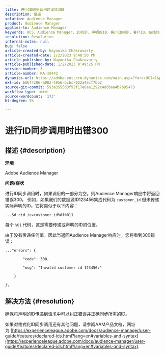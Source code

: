 ```yaml
---
title: 进行ID同步调用时出错300
description: 描述
solution: Audience Manager
product: Audience Manager
applies-to: Audience Manager
keywords: KCS、Audience Manager、ID同步、声明的ID、客户ID同步、客户ID、在线同步
resolution: Resolution
internal-notes: null
bug: false
article-created-by: Nayanika Chakravarty
article-created-date: 1/2/2023 9:48:50 PM
article-published-by: Nayanika Chakravarty
article-published-date: 1/2/2023 9:49:25 PM
version-number: 3
article-number: KA-19442
dynamics-url: https://adobe-ent.crm.dynamics.com/main.aspx?forceUCI=1&pagetype=entityrecord&etn=knowledgearticle&id=a715aa3d-e78a-ed11-81ac-6045bd006c82
exl-id: b86f4286-a903-4956-bcbc-022a4ecf7bb2
source-git-commit: 593a3555d3f95f17e6aa1292c4d8baa4b7b95473
workflow-type: tm+mt
source-wordcount: '173'
ht-degree: 5%

---
```


# 进行ID同步调用时出错300

## 描述 {#description}


<b>环境</b>

Adobe Audience Manager

<b>问题/症状</b>

进行ID同步调用时，如果调用的一部分为空，则Audience Manager响应中将返回错误300。 例如，如果我们的数据源ID123456集成代码为 `customer_id` 但未传递实际声明的ID，它将类似于以下内容：

`...&d_cid_ic=customer_id%01%011`

每个 `%01` 代码，这是需要传递或声明的ID的位置。

由于没有传递任何值，因此当返回Audience Manager响应时，您将看到300错误：




```
..."errors": {

        "code": 300,

        "msg": "Invalid customer id 123456:"

    }

},
```





## 解决方法 {#resolution}


确保将声明的ID传递到请求中可以纠正错误并正确同步所需的ID。

如果对格式化ID同步调用还有其他问题，请参阅AAM产品文档，网址为 [https://experienceleague.adobe.com/docs/audience-manager/user-guide/features/declared-ids.html?lang=en#variables-and-syntax](https://experienceleague.adobe.com/docs/audience-manager/user-guide/features/declared-ids.html?lang=en#variables-and-syntax).
